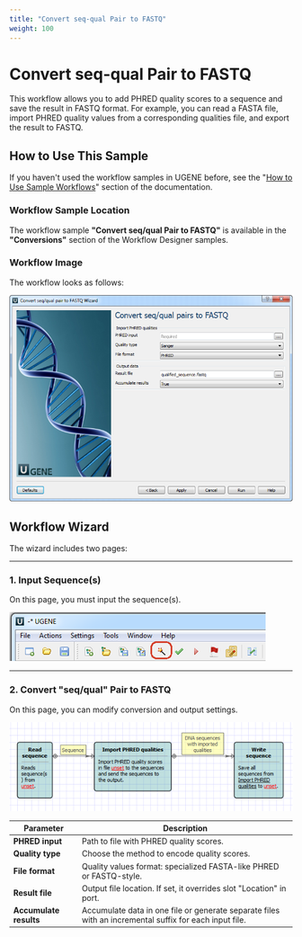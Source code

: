 ```yaml
---
title: "Convert seq-qual Pair to FASTQ"
weight: 100
---
```


# Convert seq-qual Pair to FASTQ

This workflow allows you to add PHRED quality scores to a sequence and save the result in FASTQ format. For example, you can read a FASTA file, import PHRED quality values from a corresponding qualities file, and export the result to FASTQ.

## How to Use This Sample

If you haven't used the workflow samples in UGENE before, see the "[How to Use Sample Workflows](../../introduction/how-to-use-sample-workflows)" section of the documentation.

### Workflow Sample Location

The workflow sample **"Convert seq/qual Pair to FASTQ"** is available in the **"Conversions"** section of the Workflow Designer samples.

### Workflow Image

The workflow looks as follows:

![](/images/65930245/65930246.png)

## Workflow Wizard

The wizard includes two pages:

---

### 1. Input Sequence(s)

On this page, you must input the sequence(s).

![](/images/65930245/65930247.png)

---

### 2. Convert "seq/qual" Pair to FASTQ

On this page, you can modify conversion and output settings.

![](/images/65930245/65930248.png)

| Parameter              | Description                                                                                         |
|------------------------|-----------------------------------------------------------------------------------------------------|
| **PHRED input**        | Path to file with PHRED quality scores.                                                             |
| **Quality type**       | Choose the method to encode quality scores.                                                         |
| **File format**        | Quality values format: specialized FASTA-like PHRED or FASTQ-style.                                 |
| **Result file**        | Output file location. If set, it overrides slot "Location" in port.                                 |
| **Accumulate results** | Accumulate data in one file or generate separate files with an incremental suffix for each input file. |